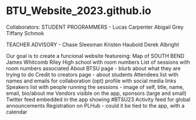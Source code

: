 # BTU_Website_2023.github.io

Collaborators:
STUDENT PROGRAMMERS -
Lucas     Carpenter
Abigail   Grey
Tiffany   Schmok

TEACHER ADVISORY -
Chase 		Sleesman
Kristen 	Haubold 
Derek 		Albright


Our goal is to create a funcional website featureing:
	Map of SOUTH BEND James Whitcomb Riley High school  with room numbers
	List of sessions with room numbers associated
	About BTSU page - blurb about what they are trying to do
	Credit to creators page - about students
	Attendees list with names and emails for collaboration
	(opt) profile with social media links
	Speakers list with people running the sessions - image of self, title, name, email, bio/about me
	Vendors visible on the app, sponsors (large and small)
	Twitter feed embedded in the app showing #BTSU23
	Activity feed for global announcements
	Registration on PLHub - could it be tied to the app, with a calendar

